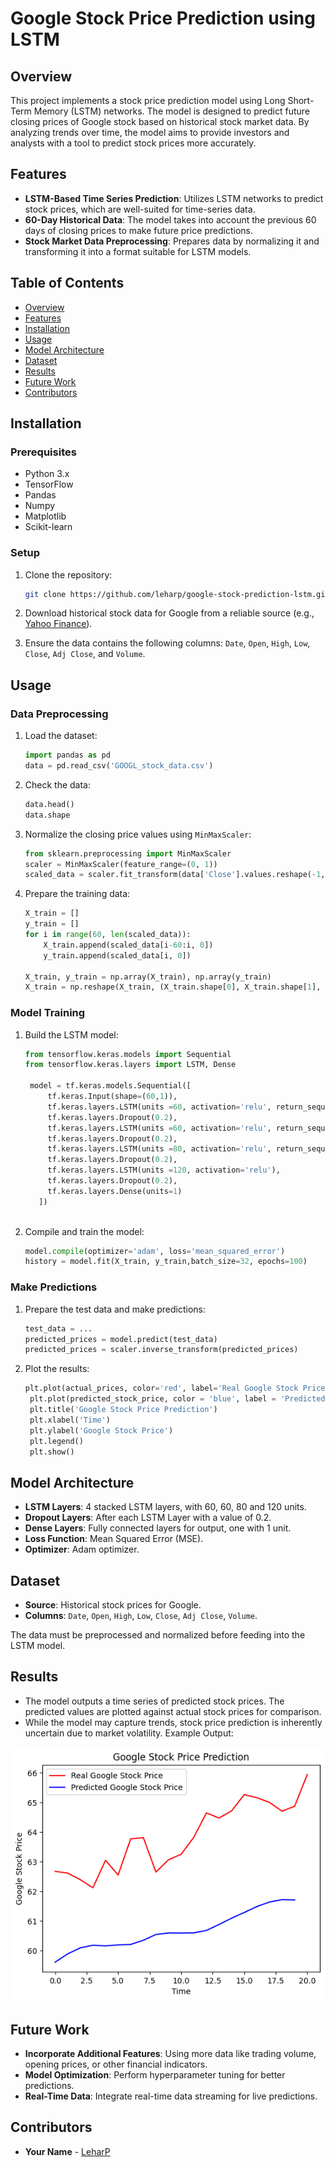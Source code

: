 # Google Stock Price Prediction using LSTM

## Overview

This project implements a stock price prediction model using Long Short-Term Memory (LSTM) networks. The model is designed to predict future closing prices of Google stock based on historical stock market data. By analyzing trends over time, the model aims to provide investors and analysts with a tool to predict stock prices more accurately.

## Features

- **LSTM-Based Time Series Prediction**: Utilizes LSTM networks to predict stock prices, which are well-suited for time-series data.
- **60-Day Historical Data**: The model takes into account the previous 60 days of closing prices to make future price predictions.
- **Stock Market Data Preprocessing**: Prepares data by normalizing it and transforming it into a format suitable for LSTM models.

## Table of Contents

- [Overview](#overview)
- [Features](#features)
- [Installation](#installation)
- [Usage](#usage)
- [Model Architecture](#model-architecture)
- [Dataset](#dataset)
- [Results](#results)
- [Future Work](#future-work)
- [Contributors](#contributors)

## Installation

### Prerequisites

- Python 3.x
- TensorFlow
- Pandas
- Numpy
- Matplotlib
- Scikit-learn

### Setup

1. Clone the repository:

   ```bash
   git clone https://github.com/leharp/google-stock-prediction-lstm.git
   ```

3. Download historical stock data for Google from a reliable source (e.g., [Yahoo Finance](https://finance.yahoo.com/quote/GOOGL/history/)).

4. Ensure the data contains the following columns: `Date`, `Open`, `High`, `Low`, `Close`, `Adj Close`, and `Volume`.

## Usage

### Data Preprocessing

1. Load the dataset:

   ```python
   import pandas as pd
   data = pd.read_csv('GOOGL_stock_data.csv')
   ```

2. Check the data:

   ```python
   data.head()
   data.shape
   ```

3. Normalize the closing price values using `MinMaxScaler`:

   ```python
   from sklearn.preprocessing import MinMaxScaler
   scaler = MinMaxScaler(feature_range=(0, 1))
   scaled_data = scaler.fit_transform(data['Close'].values.reshape(-1, 1))
   ```

4. Prepare the training data:

   ```python
   X_train = []
   y_train = []
   for i in range(60, len(scaled_data)):
       X_train.append(scaled_data[i-60:i, 0])
       y_train.append(scaled_data[i, 0])
   
   X_train, y_train = np.array(X_train), np.array(y_train)
   X_train = np.reshape(X_train, (X_train.shape[0], X_train.shape[1], 1))
   ```

### Model Training

1. Build the LSTM model:

   ```python
   from tensorflow.keras.models import Sequential
   from tensorflow.keras.layers import LSTM, Dense

    model = tf.keras.models.Sequential([
        tf.keras.Input(shape=(60,1)),
        tf.keras.layers.LSTM(units =60, activation='relu', return_sequences=True),
        tf.keras.layers.Dropout(0.2),
        tf.keras.layers.LSTM(units =60, activation='relu', return_sequences=True),
        tf.keras.layers.Dropout(0.2),
        tf.keras.layers.LSTM(units =80, activation='relu', return_sequences=True),
        tf.keras.layers.Dropout(0.2),
        tf.keras.layers.LSTM(units =120, activation='relu'),
        tf.keras.layers.Dropout(0.2),
        tf.keras.layers.Dense(units=1)
      ])
  

2. Compile and train the model:

   ```python
   model.compile(optimizer='adam', loss='mean_squared_error')
   history = model.fit(X_train, y_train,batch_size=32, epochs=100)
   ```

### Make Predictions

1. Prepare the test data and make predictions:

   ```python
   test_data = ...
   predicted_prices = model.predict(test_data)
   predicted_prices = scaler.inverse_transform(predicted_prices)
   ```

2. Plot the results:

   ```python
   plt.plot(actual_prices, color='red', label='Real Google Stock Price')
    plt.plot(predicted_stock_price, color = 'blue', label = 'Predicted Google Stock Price')
    plt.title('Google Stock Price Prediction')
    plt.xlabel('Time')
    plt.ylabel('Google Stock Price')
    plt.legend()
    plt.show()
   ```

## Model Architecture

- **LSTM Layers**: 4 stacked LSTM layers, with 60, 60, 80 and 120 units.
- **Dropout Layers**: After each LSTM Layer with a value of 0.2.
- **Dense Layers**: Fully connected layers for output, one with 1 unit.
- **Loss Function**: Mean Squared Error (MSE).
- **Optimizer**: Adam optimizer.

## Dataset

- **Source**: Historical stock prices for Google.
- **Columns**: `Date`, `Open`, `High`, `Low`, `Close`, `Adj Close`, `Volume`.
  
The data must be preprocessed and normalized before feeding into the LSTM model.

## Results

- The model outputs a time series of predicted stock prices. The predicted values are plotted against actual stock prices for comparison.
- While the model may capture trends, stock price prediction is inherently uncertain due to market volatility.
Example Output:

![Example Output](output.png)

## Future Work

- **Incorporate Additional Features**: Using more data like trading volume, opening prices, or other financial indicators.
- **Model Optimization**: Perform hyperparameter tuning for better predictions.
- **Real-Time Data**: Integrate real-time data streaming for live predictions.

## Contributors

- **Your Name** - [LeharP](https://github.com/LeharP)

